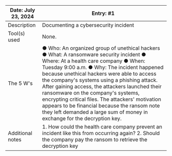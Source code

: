 | Date: July 23, 2024 | Entry: #1 |
| ------------------- | --------- | 
| Description  | Documenting a cybersecurity incident  | 
| Tool(s) used | None. |
| The 5 W's  | ●	Who: An organized group of unethical hackers ●	What: A ransomware security incident ●	Where: At a health care company ●	When: Tuesday 9:00 a.m. ●	Why: The incident happened because unethical hackers were able to access the company's systems using a phishing attack. After gaining access, the attackers launched their ransomware on the company's systems, encrypting critical files. The attackers' motivation appears to be financial because the ransom note they left demanded a large sum of money in exchange for the decryption key.|
| Additional notes | 1.	How could the health care company prevent an incident like this from occurring again?  2.	Should the company pay the ransom to retrieve the decryption key |
